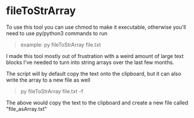# fileToStrArray

To use this tool you can use chmod to make it executable, otherwise you'll need to use py/python3 commands to run
> example:  py fileToStrArray file.txt

I made this tool mostly out of frustration with a weird amount of large text blocks I've needed to turn into string arrays over the last few months.

The script will by default copy the text onto the clipboard, but it can also write the array to a new file as well

> py fileToStrArray file.txt -f

The above would copy the text to the clipboard and create a new file called "file_asArray.txt"
